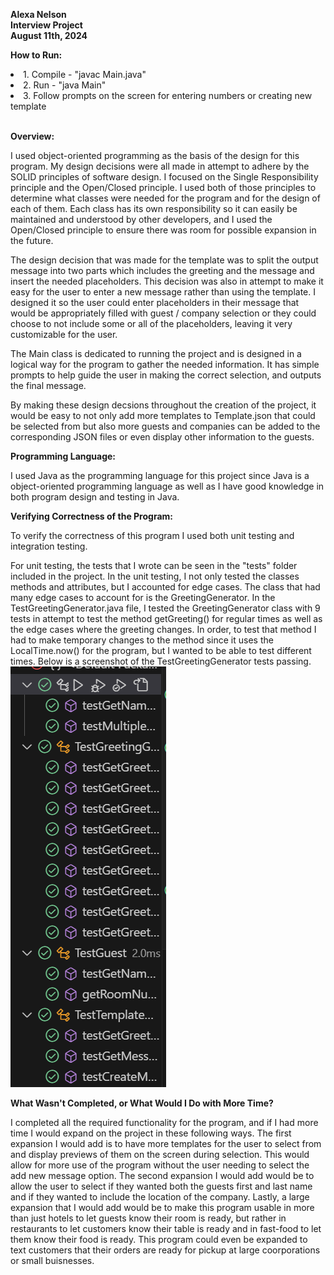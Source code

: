 <Strong> Alexa Nelson </Strong> <br>
<Strong> Interview Project </Strong> <br>
<Strong> August 11th, 2024 </Strong> <br>

<Strong> How to Run: </Strong> <br>
<li> 1. Compile - "javac Main.java" </li>
<li> 2. Run - "java Main" </li>
<li> 3. Follow prompts on the screen for entering numbers or creating new template </li> <br>

<Strong> Overview: </Strong> <br>

I used object-oriented programming as the basis of the design for this program. My design decisions were all made in attempt to adhere by the SOLID principles of software design. I focused on the Single Responsibility principle and the Open/Closed principle. I used both of those principles to determine what classes were needed for the program and for the design of each of them. Each class has its own responsibility so it can easily be maintained and understood by other developers, and I used the Open/Closed principle to ensure there was room for possible expansion in the future. 

The design decision that was made for the template was to split the output message into two parts which includes the greeting and the message and insert the needed placeholders. This decision was also in attempt to make it easy for the user to enter a new message rather than using the template. I designed it so the user could enter placeholders in their message that would be appropriately filled with guest / company selection or they could choose to not include some or all of the placeholders, leaving it very customizable for the user. 

The Main class is dedicated to running the project and is designed in a logical way for the program to gather the needed information. It has simple prompts to help guide the user in making the correct selection, and outputs the final message. 

By making these design decsions throughout the creation of the project, it would be easy to not only add more templates to Template.json that could be selected from but also more guests and companies can be added to the corresponding JSON files or even display other information to the guests. 

<Strong> Programming Language: </Strong> <br>

I used Java as the programming language for this project since Java is a object-oriented programming language as well as I have good knowledge in both program design and testing in Java.

<Strong> Verifying Correctness of the Program: </Strong> <br>

To verify the correctness of this program I used both unit testing and integration testing. 

For unit testing, the tests that I wrote can be seen in the "tests" folder included in the project. In the unit testing, I not only tested the classes methods and attributes, but I accounted for edge cases. The class that had many edge cases to account for is the GreetingGenerator. In the TestGreetingGenerator.java file, I tested the GreetingGenerator class with 9 tests in attempt to test the method getGreeting() for regular times as well as the edge cases where the greeting changes. In order, to test that method I had to make temporary changes to the method since it uses the LocalTime.now() for the program, but I wanted to be able to test different times. Below is a screenshot of the TestGreetingGenerator tests passing.
![alt text](image-2.png)


<Strong> What Wasn't Completed, or What Would I Do with More Time? </Strong> <br>

I completed all the required functionality for the program, and if I had more time I would expand on the project in these following ways. The first expansion I would add is to have more templates for the user to select from and display previews of them on the screen during selection. This would allow for more use of the program without the user needing to select the add new message option. The second expansion I would add would be to allow the user to select if they wanted both the guests first and last name and if they wanted to include the location of the company. Lastly, a large expansion that I would add would be to make this program usable in more than just hotels to let guests know their room is ready, but rather in restaurants to let customers know their table is ready and in fast-food to let them know their food is ready. This program could even be expanded to text customers that their orders are ready for pickup at large coorporations or small buisnesses. 
